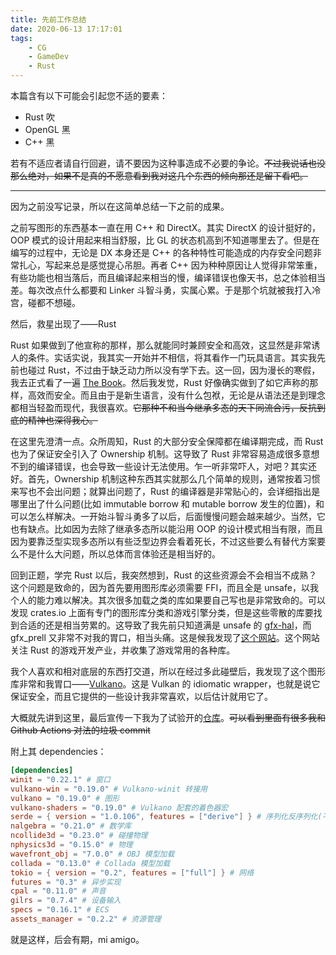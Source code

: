 ```yaml
---
title: 先前工作总结
date: 2020-06-13 17:17:01
tags:
    - CG
    - GameDev
    - Rust
---
```


本篇含有以下可能会引起您不适的要素：

- Rust 吹
- OpenGL 黑
- C++ 黑

若有不适应者请自行回避，请不要因为这种事造成不必要的争论。~~不过我说话也没那么绝对，如果不是真的不愿意看到我对这几个东西的倾向那还是留下看吧。~~

---

因为之前没写记录，所以在这简单总结一下之前的成果。

之前写图形的东西基本一直在用 C++ 和 DirectX。其实 DirectX 的设计挺好的，OOP 模式的设计用起来相当舒服，比 GL 的状态机高到不知道哪里去了。但是在编写的过程中，无论是 DX 本身还是 C++ 的各种特性可能造成的内存安全问题非常扎心，写起来总是感觉提心吊胆。再者 C++ 因为种种原因让人觉得非常笨重，有些功能也相当落后，而且编译起来相当的慢，编译错误也像天书，总之体验相当差。每次改点什么都要和 Linker 斗智斗勇，实属心累。于是那个坑就被我打入冷宫，碰都不想碰。

然后，救星出现了——Rust

Rust 如果做到了他宣称的那样，那么就能同时兼顾安全和高效，这显然是非常诱人的条件。实话实说，我其实一开始并不相信，将其看作一门玩具语言。其实我先前也碰过 Rust，不过由于缺乏动力所以没有学下去。这一回，因为漫长的寒假，我去正式看了一遍 [The Book](https://doc.rust-lang.org/book/)。然后我发觉，Rust 好像确实做到了如它声称的那样，高效而安全。而且由于是新生语言，没有什么包袱，无论是从语法还是到理念都相当轻盈而现代，我很喜欢。~~它那种不和当今继承多态的天下同流合污，反抗到底的精神也深得我心。~~

在这里先澄清一点。众所周知，Rust 的大部分安全保障都在编译期完成，而 Rust 也为了保证安全引入了 Ownership 机制。这导致了 Rust 非常容易造成很多意想不到的编译错误，也会导致一些设计无法使用。乍一听非常吓人，对吧？其实还好。首先，Ownership 机制这种东西其实就那么几个简单的规则，通常按着习惯来写也不会出问题；就算出问题了，Rust 的编译器是非常贴心的，会详细指出是哪里出了什么问题(比如 immutable borrow 和 mutable borrow 发生的位置)，和可以怎么样解决。一开始斗智斗勇多了以后，后面慢慢问题会越来越少。当然，它也有缺点。比如因为去除了继承多态所以能沿用 OOP 的设计模式相当有限，而且因为要靠泛型实现多态所以有些泛型边界会看着死长，不过这些要么有替代方案要么不是什么大问题，所以总体而言体验还是相当好的。

回到正题，学完 Rust 以后，我突然想到，Rust 的这些资源会不会相当不成熟？这个问题是致命的，因为首先要用图形库必须需要 FFI，而且全是 unsafe，以我个人的能力难以解决。其次很多加载之类的库如果要自己写也是非常致命的。可以发现 crates.io 上面有专门的图形库分类和游戏引擎分类，但是这些零散的库要找到合适的还是相当劳累的。这导致了我先前只知道满是 unsafe 的 [gfx-hal](https://crates.io/crates/gfx-hal/)，而 gfx_prell 又非常不对我的胃口，相当头痛。这是候我发现了[这个网站](https://arewegameyet.com/)。这个网站关注 Rust 的游戏开发产业，并收集了游戏常用的各种库。

我个人喜欢和相对底层的东西打交道，所以在经过多此碰壁后，我发现了这个图形库非常和我胃口——[Vulkano](https://crates.io/crates/vulkano)。这是 Vulkan 的 idiomatic wrapper，也就是说它保证安全，而且它提供的一些设计我非常喜欢，以后估计就用它了。

大概就先讲到这里，最后宣传一下我为了试验开的[仓库](https://github.com/switefaster/unnamed_simulator/)。~~可以看到里面有很多我和 Github Actions 对法的垃圾 commit~~

附上其 dependencies：

```toml
[dependencies]
winit = "0.22.1" # 窗口
vulkano-win = "0.19.0" # Vulkano-winit 转接用
vulkano = "0.19.0" # 图形
vulkano-shaders = "0.19.0" # Vulkano 配套的着色器宏
serde = { version = "1.0.106", features = ["derive"] } # 序列化反序列化(不会吧不会吧不会真的有人不知道 serde 吧)
nalgebra = "0.21.0" # 数学库
ncollide3d = "0.23.0" # 碰撞物理
nphysics3d = "0.15.0" # 物理
wavefront_obj = "7.0.0" # OBJ 模型加载
collada = "0.13.0" # Collada 模型加载
tokio = { version = "0.2", features = ["full"] } # 网络
futures = "0.3" # 异步实现
cpal = "0.11.0" # 声音
gilrs = "0.7.4" # 设备输入
specs = "0.16.1" # ECS
assets_manager = "0.2.2" # 资源管理
```

就是这样，后会有期，mi amigo。
